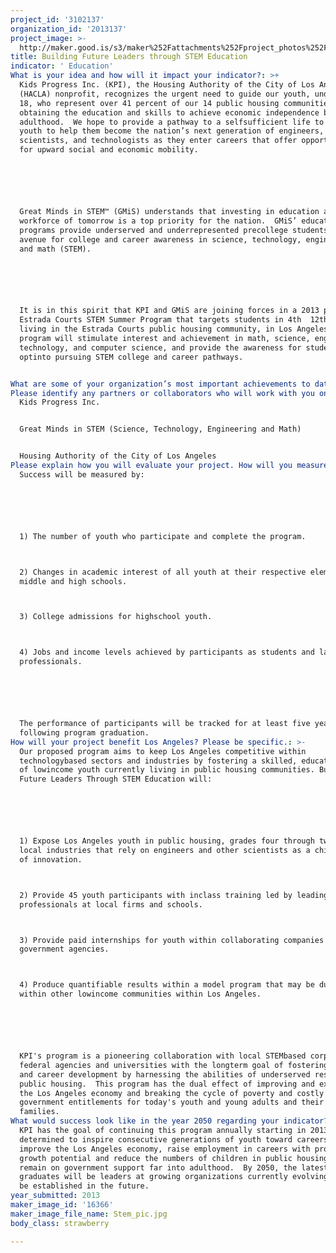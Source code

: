 ```yaml
---
project_id: '3102137'
organization_id: '2013137'
project_image: >-
  http://maker.good.is/s3/maker%252Fattachments%252Fproject_photos%252Fimages%252F16366%252Fdisplay%252FStem_pic.jpg=c570x385
title: Building Future Leaders through STEM Education
indicator: ' Education'
What is your idea and how will it impact your indicator?: >+
  Kids Progress Inc. (KPI), the Housing Authority of the City of Los Angeles'
  (HACLA) nonprofit, recognizes the urgent need to guide our youth, under age
  18, who represent over 41 percent of our 14 public housing communities, toward
  obtaining the education and skills to achieve economic independence by
  adulthood.  We hope to provide a pathway to a selfsufficient life to select 45
  youth to help them become the nation’s next generation of engineers,
  scientists, and technologists as they enter careers that offer opportunities
  for upward social and economic mobility.






  Great Minds in STEM™ (GMiS) understands that investing in education and the
  workforce of tomorrow is a top priority for the nation.  GMiS’ education
  programs provide underserved and underrepresented precollege students an
  avenue for college and career awareness in science, technology, engineering
  and math (STEM).  






  It is in this spirit that KPI and GMiS are joining forces in a 2013 pilot
  Estrada Courts STEM Summer Program that targets students in 4th  12th grade,
  living in the Estrada Courts public housing community, in Los Angeles.  This
  program will stimulate interest and achievement in math, science, engineering,
  technology, and computer science, and provide the awareness for students to
  optinto pursuing STEM college and career pathways.


What are some of your organization’s most important achievements to date?: "KPI received the following grants and has leveraged inkind funding to offset programmatic costs.\n\n\n\n\n\n*\tChildren’s Institute, Inc. $300,000 over three years for Project Fatherhood, a men’s support group on parenting ($100,000 for 2013)\n\n\n*\tThe AntiRecitivism Coalition (ARC) provided a $30,000 sponsorship of the Canyon Creek Camp for youth and their parents (March 2013)\n\n\n*\tLA Men’s Center will sponsor 15 fathers and youth for a Fathers & Sons mentoring Retreat in April 2013\n\n\n*\tInner City Arts provided a $25,000 grant to fund a Performing Arts program at Jordan Downs public housing community (Spring 2013)\n\n\n*\tForgiving for Living, Inc. provided a $10,000 grant for a SelfEsteem building program at Jordan Downs (Spring 2013)\n\n\n*\t$500.00 Jill and Steve Edwards (General KPI Donation)\n\n\nTotal: $172,400 (2013) plus $500,000 in leveraged funding for the SHIELDS For families, Inc. Contract\n\n\n*\tA comprehensive education initiative was launched in 2012 to provide resources/programs for youth residing in public housing communities.  \n\n\n\n\n\n\n\n\n\n\n\n"
Please identify any partners or collaborators who will work with you on this project.: |-
  Kids Progress Inc.


  Great Minds in STEM (Science, Technology, Engineering and Math)


  Housing Authority of the City of Los Angeles
Please explain how you will evaluate your project. How will you measure success?: >-
  Success will be measured by:






  1) The number of youth who participate and complete the program.



  2) Changes in academic interest of all youth at their respective elementary,
  middle and high schools.



  3) College admissions for highschool youth.



  4) Jobs and income levels achieved by participants as students and later as
  professionals.






  The performance of participants will be tracked for at least five years
  following program graduation. 
How will your project benefit Los Angeles? Please be specific.: >-
  Our proposed program aims to keep Los Angeles competitive within
  technologybased sectors and industries by fostering a skilled, educated group
  of lowincome youth currently living in public housing communities. Building
  Future Leaders Through STEM Education will:






  1) Expose Los Angeles youth in public housing, grades four through twelve, to
  local industries that rely on engineers and other scientists as a chief source
  of innovation.



  2) Provide 45 youth participants with inclass training led by leading
  professionals at local firms and schools.



  3) Provide paid internships for youth within collaborating companies and
  government agencies.



  4) Produce quantifiable results within a model program that may be duplicated
  within other lowincome communities within Los Angeles. 






  KPI's program is a pioneering collaboration with local STEMbased corporations,
  federal agencies and universities with the longterm goal of fostering academic
  and career development by harnessing the abilities of underserved residents in
  public housing.  This program has the dual effect of improving and expanding
  the Los Angeles economy and breaking the cycle of poverty and costly
  government entitlements for today's youth and young adults and their
  families. 
What would success look like in the year 2050 regarding your indicator?: >-
  KPI has the goal of continuing this program annually starting in 2013. We are
  determined to inspire consecutive generations of youth toward careers that
  improve the Los Angeles economy, raise employment in careers with proven
  growth potential and reduce the numbers of children in public housing who
  remain on government support far into adulthood.  By 2050, the latest class of
  graduates will be leaders at growing organizations currently evolving and to
  be established in the future.  
year_submitted: 2013
maker_image_id: '16366'
maker_image_file_name: Stem_pic.jpg
body_class: strawberry

---
```

